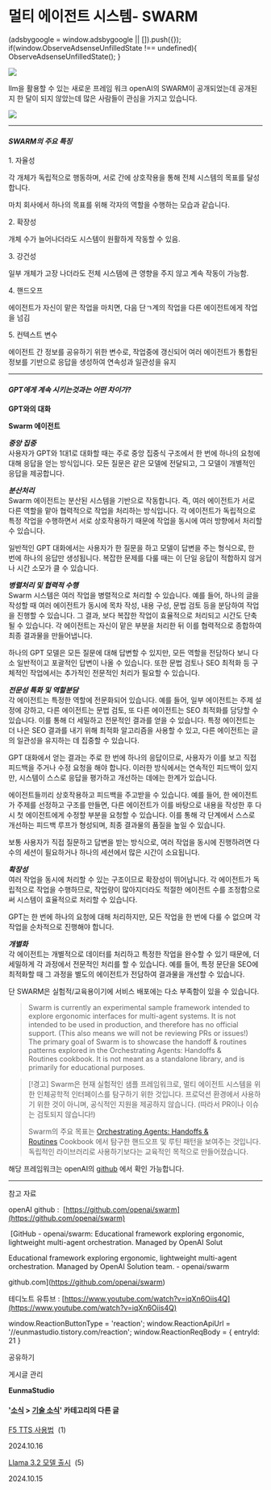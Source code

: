 
# 멀티 에이전트 시스템- SWARM

(adsbygoogle = window.adsbygoogle || \[\]).push({}); if(window.ObserveAdsenseUnfilledState !== undefined){ ObserveAdsenseUnfilledState(); }

![](https://blog.kakaocdn.net/dn/W32dp/btsKccvFDdd/v7HckO0h8YWRc5lcGIJV8k/img.png)

llm을 활용할 수 있는 새로운 프레임 워크 openAI의 SWARM이 공개되었는데 공개된지 한 달이 되지 않았는데 많은 사람들이 관심을 가지고 있습니다.

![](https://blog.kakaocdn.net/dn/Nm4Th/btsKdoBWXiG/iWQVMMKnB8SEblsUitoGBk/img.png)

* * *

#### _**SWARM의 주요 특징**_

1\. 자율성

각 개체가 독립적으로 행동하며, 서로 간에 상호작용을 통해 전체 시스템의 목표를 달성합니다.

마치 회사에서 하나의 목표를 위해 각자의 역할을 수행하는 모습과 같습니다.

2\. 확장성

개체 수가 늘어나더라도 시스템이 원활하게 작동할 수 있음.

3\. 강건성

일부 개체가 고장 나더라도 전체 시스템에 큰 영향을 주지 않고 계속 작동이 가능함.

4\. 핸드오프

에이전트가 자신이 맡은 작업을 마치면, 다음 단ㄱ계의 작업을 다른 에이전트에게 작업을 넘김

5\. 컨텍스트 변수

에이전트 간 정보를 공유하기 위한 변수로, 작업중에 갱신되어 여러 에이전트가 통합된 정보를 기반으로 응답을 생성하여 연속성과 일관성을 유지

* * *

#### _**GPT에게 계속 시키는것과는 어떤 차이가?**_

**GPT와의 대화**

**Swarm 에이전트**

_**중앙 집중**_  
사용자가 GPT와 1대1로 대화할 때는 주로 중앙 집중식 구조에서 한 번에 하나의 요청에 대해 응답을 얻는 방식입니다. 모든 질문은 같은 모델에 전달되고, 그 모델이 개별적인 응답을 제공합니다.

_**분산처리**_  
Swarm 에이전트는 분산된 시스템을 기반으로 작동합니다. 즉, 여러 에이전트가 서로 다른 역할을 맡아 협력적으로 작업을 처리하는 방식입니다. 각 에이전트가 독립적으로 특정 작업을 수행하면서 서로 상호작용하기 때문에 작업을 동시에 여러 방향에서 처리할 수 있습니다.

일반적인 GPT 대화에서는 사용자가 한 질문을 하고 모델이 답변을 주는 형식으로, 한 번에 하나의 응답만 생성됩니다. 복잡한 문제를 다룰 때는 이 단일 응답이 적합하지 않거나 시간 소모가 클 수 있습니다.

_**병렬처리 및 협력적 수행**_  
Swarm 시스템은 여러 작업을 병렬적으로 처리할 수 있습니다. 예를 들어, 하나의 글을 작성할 때 여러 에이전트가 동시에 목차 작성, 내용 구성, 문법 검토 등을 분담하여 작업을 진행할 수 있습니다. 그 결과, 보다 복잡한 작업이 효율적으로 처리되고 시간도 단축될 수 있습니다. 각 에이전트는 자신이 맡은 부분을 처리한 뒤 이를 협력적으로 종합하여 최종 결과물을 만들어냅니다.

하나의 GPT 모델은 모든 질문에 대해 답변할 수 있지만, 모든 역할을 전담하다 보니 다소 일반적이고 포괄적인 답변이 나올 수 있습니다. 또한 문법 검토나 SEO 최적화 등 구체적인 작업에서는 추가적인 전문적인 처리가 필요할 수 있습니다.

_**전문성 특화 및 역할분담**_  
각 에이전트는 특정한 역할에 전문화되어 있습니다. 예를 들어, 일부 에이전트는 주제 설정에 강하고, 다른 에이전트는 문법 검토, 또 다른 에이전트는 SEO 최적화를 담당할 수 있습니다. 이를 통해 더 세밀하고 전문적인 결과를 얻을 수 있습니다. 특정 에이전트는 더 나은 SEO 결과를 내기 위해 최적화 알고리즘을 사용할 수 있고, 다른 에이전트는 글의 일관성을 유지하는 데 집중할 수 있습니다.

GPT 대화에서 얻는 결과는 주로 한 번에 하나의 응답이므로, 사용자가 이를 보고 직접 피드백을 주거나 수정 요청을 해야 합니다. 이러한 방식에서는 연속적인 피드백이 있지만, 시스템이 스스로 응답을 평가하고 개선하는 데에는 한계가 있습니다.

에이전트들끼리 상호작용하고 피드백을 주고받을 수 있습니다. 예를 들어, 한 에이전트가 주제를 선정하고 구조를 만들면, 다른 에이전트가 이를 바탕으로 내용을 작성한 후 다시 첫 에이전트에게 수정할 부분을 요청할 수 있습니다. 이를 통해 각 단계에서 스스로 개선하는 피드백 루프가 형성되며, 최종 결과물의 품질을 높일 수 있습니다.

보통 사용자가 직접 질문하고 답변을 받는 방식으로, 여러 작업을 동시에 진행하려면 다수의 세션이 필요하거나 하나의 세션에서 많은 시간이 소요됩니다.

_**확장성**_  
여러 작업을 동시에 처리할 수 있는 구조이므로 확장성이 뛰어납니다. 각 에이전트가 독립적으로 작업을 수행하므로, 작업량이 많아지더라도 적절한 에이전트 수를 조정함으로써 시스템이 효율적으로 처리할 수 있습니다.

GPT는 한 번에 하나의 요청에 대해 처리하지만, 모든 작업을 한 번에 다룰 수 없으며 각 작업을 순차적으로 진행해야 합니다.

_**개별화**_  
각 에이전트는 개별적으로 데이터를 처리하고 특정한 작업을 완수할 수 있기 때문에, 더 세밀하게 각 과정에서 전문적인 처리를 할 수 있습니다. 예를 들어, 특정 문단을 SEO에 최적화할 때 그 과정을 별도의 에이전트가 전담하여 결과물을 개선할 수 있습니다.

단 SWARM은 실험적/교육용이기에 서비스 배포에는 다소 부족함이 있을 수 있습니다.

> Swarm is currently an experimental sample framework intended to explore ergonomic interfaces for multi-agent systems. It is not intended to be used in production, and therefore has no official support. (This also means we will not be reviewing PRs or issues!)  
> The primary goal of Swarm is to showcase the handoff & routines patterns explored in the Orchestrating Agents: Handoffs & Routines cookbook. It is not meant as a standalone library, and is primarily for educational purposes.

> \[!경고\] Swarm은 현재 실험적인 샘플 프레임워크로, 멀티 에이전트 시스템을 위한 인체공학적 인터페이스를 탐구하기 위한 것입니다. 프로덕션 환경에서 사용하기 위한 것이 아니며, 공식적인 지원을 제공하지 않습니다. (따라서 PR이나 이슈는 검토되지 않습니다!)
> 
> Swarm의 주요 목표는 [Orchestrating Agents: Handoffs & Routines](https://cookbook.openai.com/examples/orchestrating_agents) Cookbook 에서 탐구한 핸드오프 및 루틴 패턴을 보여주는 것입니다. 독립적인 라이브러리로 사용하기보다는 교육적인 목적으로 만들어졌습니다.  
>   

해당 프레임워크는 openAI의 [github](https://github.com/openai/swarm) 에서 확인 가능합니다.

* * *

참고 자료

openAI github :  [https://github.com/openai/swarm](https://github.com/openai/swarm)

 [GitHub - openai/swarm: Educational framework exploring ergonomic, lightweight multi-agent orchestration. Managed by OpenAI Solut

Educational framework exploring ergonomic, lightweight multi-agent orchestration. Managed by OpenAI Solution team. - openai/swarm

github.com](https://github.com/openai/swarm)

테디노트 유튜브 : [https://www.youtube.com/watch?v=iqXn6Oiis4Q](https://www.youtube.com/watch?v=iqXn6Oiis4Q)

window.ReactionButtonType = 'reaction'; window.ReactionApiUrl = '//eunmastudio.tistory.com/reaction'; window.ReactionReqBody = { entryId: 21 }

공유하기

게시글 관리

**EunmaStudio**

#### '[소식](/category/%EC%86%8C%EC%8B%9D) > [기술 소식](/category/%EC%86%8C%EC%8B%9D/%EA%B8%B0%EC%88%A0%20%EC%86%8C%EC%8B%9D)' 카테고리의 다른 글

[F5 TTS 사용법](/19)  (1)

2024.10.16

[Llama 3.2 모델 출시](/18)  (5)

2024.10.15
            